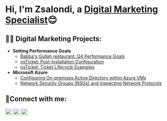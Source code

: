 <h1>Hi, I'm Zsalondi, a <a href="https://www.linkedin.com/in/zsalondip">Digital Marketing Specialist</a>😊</h1>

<h2>👨‍💻 Digital Marketing Projects:</h2>

- <b>Setting Performance Goals</b>
  - [Babba's Gullah restaurant: Q4 Performance Goals](https://github.com/ZsaPope/osticket-prereqs)
  - [osTicket: Post-Installation Configuration](https://github.com/ZsaPope/post-install-config)
  - [osTicket: Ticket Lifecycle Examples](https://github.com/ZsaPope/ticket-lifecycle)
- <b>Microsoft Azure</b>
  - [Configuring On-premises Active Directory within Azure VMs](https://github.com/ZsaPope/configure-ad)
  - [Network Security Groups (NSGs) and Inspecting Network Protocols](https://github.com/ZsaPope/azure-network-protocols)

<h2>🤳Connect with me:</h2>

[<img align="left" alt="Josh | Twitter" width="22px" src="https://cdn.jsdelivr.net/npm/simple-icons@v3/icons/twitter.svg" />][twitter]
[<img align="left" alt="Josh | LinkedIn" width="22px" src="https://cdn.jsdelivr.net/npm/simple-icons@v3/icons/linkedin.svg" />][linkedin]
[<img align="left" alt="Josh | Instagram" width="22px" src="https://cdn.jsdelivr.net/npm/simple-icons@v3/icons/instagram.svg" />][instagram]

[twitter]: https://twitter.com/Zsalondi_Pope
[instagram]: https://www.instagram.com/zsalondi
[linkedin]: https://linkedin.com/in/zsalondip
